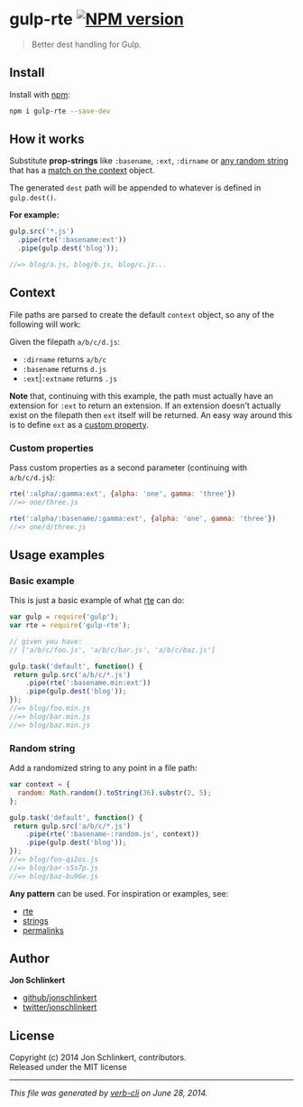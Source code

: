 # gulp-rte [![NPM version](https://badge.fury.io/js/gulp-rte.png)](http://badge.fury.io/js/gulp-rte)

> Better dest handling for Gulp.

## Install
Install with [npm](npmjs.org):

```bash
npm i gulp-rte --save-dev
```

## How it works

Substitute **prop-strings** like `:basename`, `:ext`, `:dirname` or [any random string](#random-string) that has a [match on the context](#context) object.

The generated `dest` path will be appended to whatever is defined in `gulp.dest()`.

**For example:**

```js
gulp.src('*.js')
  .pipe(rte(':basename:ext'))
  .pipe(gulp.dest('blog'));

//=> blog/a.js, blog/b.js, blog/c.js...
```

## Context

File paths are parsed to create the default `context` object, so any of the following will work:

Given the filepath `a/b/c/d.js`:

* `:dirname` returns `a/b/c`
* `:basename` returns `d.js`
* `:ext`|`:extname` returns `.js`


**Note** that, continuing with this example, the path must actually have an extension for `:ext` to return an extension. If an extension doesn't actually exist on the filepath then `ext` itself will be returned. An easy way around this is to define `ext` as a [custom property](#custom-properties).


### Custom properties

Pass custom properties as a second parameter (continuing with `a/b/c/d.js`):

```js
rte(':alpha/:gamma:ext', {alpha: 'one', gamma: 'three'})
//=> one/three.js

rte(':alpha/:basename/:gamma:ext', {alpha: 'one', gamma: 'three'})
//=> one/d/three.js
```

## Usage examples

### Basic example

This is just a basic example of what [rte](https://github.com/jonschlinkert/rte) can do:

```js
var gulp = require('gulp');
var rte = require('gulp-rte');

// given you have:
// ['a/b/c/foo.js', 'a/b/c/bar.js', 'a/b/c/baz.js']

gulp.task('default', function() {
 return gulp.src('a/b/c/*.js')
    .pipe(rte(':basename.min:ext'))
    .pipe(gulp.dest('blog'));
});
//=> blog/foo.min.js
//=> blog/bar.min.js
//=> blog/baz.min.js
```

### Random string

Add a randomized string to any point in a file path:

```js
var context = {
  random: Math.random().toString(36).substr(2, 5);
};

gulp.task('default', function() {
 return gulp.src('a/b/c/*.js')
    .pipe(rte(':basename-:random.js', context))
    .pipe(gulp.dest('blog'));
});
//=> blog/foo-qi2os.js
//=> blog/bar-s5s7p.js
//=> blog/baz-bu96e.js
```

**Any pattern** can be used. For inspiration or examples, see:

* [rte](https://github.com/jonschlinkert/rte)
* [strings](https://github.com/assemble/strings)
* [permalinks](https://github.com/jonschlinkert/permalinks)


## Author

**Jon Schlinkert**
 
+ [github/jonschlinkert](https://github.com/jonschlinkert)
+ [twitter/jonschlinkert](http://twitter.com/jonschlinkert) 

## License
Copyright (c) 2014 Jon Schlinkert, contributors.  
Released under the MIT license

***

_This file was generated by [verb-cli](https://github.com/assemble/verb-cli) on June 28, 2014._